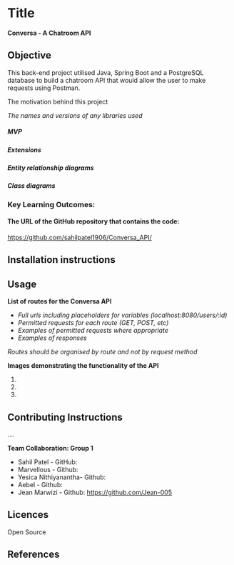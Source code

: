 # Title

**Conversa - A Chatroom API**

## Objective

This back-end project utilised Java, Spring Boot and a PostgreSQL database to build a chatroom API that would allow the user to make requests using Postman.


The motivation behind this project


_The names and versions of any libraries used_





##### MVP



##### Extensions



##### Entity relationship diagrams



##### Class diagrams



### Key Learning Outcomes:





#### The URL of the GitHub repository that contains the code:

https://github.com/sahilpatel1906/Conversa_API/




## Installation instructions



## Usage



**List of routes for the Conversa API**


- *Full urls including placeholders for variables (localhost:8080/users/:id)*
- *Permitted requests for each route (GET, POST, etc)*
- *Examples of permitted requests where appropriate*
- *Examples of responses*


_Routes should be organised by route and not by request method_

  

**Images demonstrating the functionality of the API**


1.






2.






3.




## Contributing Instructions


....


**Team Collaboration: Group 1**
- Sahil Patel - GitHub:
- Marvellous - Github:
- Yesica Nithiyanantha- Github:
- Aebel - Github:
- Jean Marwizi - Github: https://github.com/Jean-005



## Licences
Open Source




## References 













